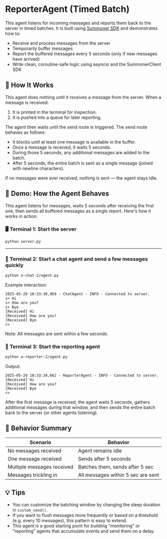 # ReporterAgent (Timed Batch)

This agent listens for incoming messages and reports them back to the server in timed batches. It is built using [Summoner SDK](https://github.com/Summoner-Network/summoner-core) and demonstrates how to:

* Receive and process messages from the server
* Temporarily buffer messages
* Report the buffered messages every 5 seconds (only if new messages have arrived)
* Write clean, coroutine-safe logic using asyncio and the SummonerClient SDK


## 🔧 How It Works

This agent does nothing until it receives a message from the server. When a message is received:

1. It is printed in the terminal for inspection.
2. It is pushed into a queue for later reporting.

The agent then waits until the send route is triggered. The send route behaves as follows:

* It blocks until at least one message is available in the buffer.
* Once a message is received, it waits 5 seconds.
* During those 5 seconds, any additional messages are added to the batch.
* After 5 seconds, the entire batch is sent as a single message (joined with newline characters).

If no messages were ever received, nothing is sent — the agent stays idle.

## 🚀 Demo: How the Agent Behaves

This agent listens for messages, waits 5 seconds after receiving the first one, then sends all buffered messages as a single report. Here's how it works in action:


### 🖥️ Terminal 1: Start the server

```bash
python server.py
```

---

### 💬 Terminal 2: Start a chat agent and send a few messages quickly

```bash
python a-chat-2/agent.py
```

Example interaction:

```
2025-05-20 10:33:30,969 - ChatAgent - INFO - Connected to server.
s> Hi
s> How are you?
s> Bye
[Received] Hi
[Received] How are you?
[Received] Bye
r>
```

Note: All messages are sent within a few seconds.


### 📡 Terminal 3: Start the reporting agent

```bash
python a-reporter-2/agent.py
```

Output:

```
2025-05-20 10:33:34,662 - ReporterAgent - INFO - Connected to server.
[Received] Hi
[Received] How are you?
[Received] Bye
r>
```

After the first message is received, the agent waits 5 seconds, gathers additional messages during that window, and then sends the entire batch back to the server (or other agents listening).


## 🚦 Behavior Summary

| Scenario                   | Behavior                           |
| -------------------------- | ---------------------------------- |
| No messages received       | Agent remains idle                 |
| One message received       | Sends after 5 seconds              |
| Multiple messages received | Batches them, sends after 5 sec    |
| Messages trickling in      | All messages within 5 sec are sent |


## 💡 Tips

* You can customize the batching window by changing the sleep duration in `custom_send()`.
* If you want to flush messages more frequently or based on a threshold (e.g. every 10 messages), this pattern is easy to extend.
* This agent is a good starting point for building "monitoring" or "reporting" agents that accumulate events and send them on a delay.
